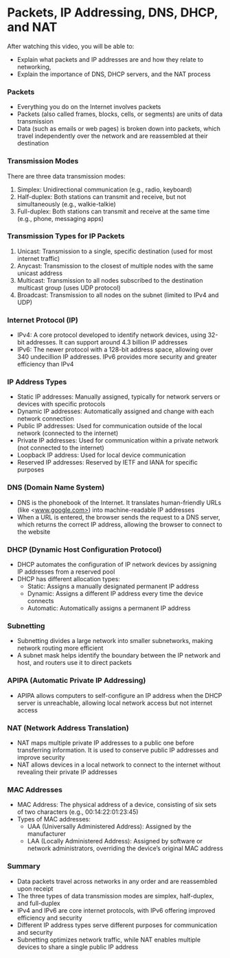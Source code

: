 # Packets, IP Addressing, DNS, DHCP, and NAT

After watching this video, you will be able to:

- Explain what packets and IP addresses are and how they relate to networking,
- Explain the importance of DNS, DHCP servers, and the NAT process

### Packets

- Everything you do on the Internet involves packets
- Packets (also called frames, blocks, cells, or segments) are units of data transmission
- Data (such as emails or web pages) is broken down into packets, which travel independently over the network and are reassembled at their destination

### Transmission Modes

There are three data transmission modes:

1. Simplex: Unidirectional communication (e.g., radio, keyboard)
2. Half-duplex: Both stations can transmit and receive, but not simultaneously (e.g., walkie-talkie)
3. Full-duplex: Both stations can transmit and receive at the same time (e.g., phone, messaging apps)

### Transmission Types for IP Packets

1. Unicast: Transmission to a single, specific destination (used for most internet traffic)
2. Anycast: Transmission to the closest of multiple nodes with the same unicast address
3. Multicast: Transmission to all nodes subscribed to the destination multicast group (uses UDP protocol)
4. Broadcast: Transmission to all nodes on the subnet (limited to IPv4 and UDP)

### Internet Protocol (IP)

- IPv4: A core protocol developed to identify network devices, using 32-bit addresses. It can support around 4.3 billion IP addresses
- IPv6: The newer protocol with a 128-bit address space, allowing over 340 undecillion IP addresses. IPv6 provides more security and greater efficiency than IPv4

### IP Address Types

- Static IP addresses: Manually assigned, typically for network servers or devices with specific protocols
- Dynamic IP addresses: Automatically assigned and change with each network connection
- Public IP addresses: Used for communication outside of the local network (connected to the internet)
- Private IP addresses: Used for communication within a private network (not connected to the internet)
- Loopback IP address: Used for local device communication
- Reserved IP addresses: Reserved by IETF and IANA for specific purposes

### DNS (Domain Name System)

- DNS is the phonebook of the Internet. It translates human-friendly URLs (like <www.google.com>) into machine-readable IP addresses
- When a URL is entered, the browser sends the request to a DNS server, which returns the correct IP address, allowing the browser to connect to the website

### DHCP (Dynamic Host Configuration Protocol)

- DHCP automates the configuration of IP network devices by assigning IP addresses from a reserved pool
- DHCP has different allocation types:
  - Static: Assigns a manually designated permanent IP address
  - Dynamic: Assigns a different IP address every time the device connects
  - Automatic: Automatically assigns a permanent IP address

### Subnetting

- Subnetting divides a large network into smaller subnetworks, making network routing more efficient
- A subnet mask helps identify the boundary between the IP network and host, and routers use it to direct packets

### APIPA (Automatic Private IP Addressing)

- APIPA allows computers to self-configure an IP address when the DHCP server is unreachable, allowing local network access but not internet access

### NAT (Network Address Translation)

- NAT maps multiple private IP addresses to a public one before transferring information. It is used to conserve public IP addresses and improve security
- NAT allows devices in a local network to connect to the internet without revealing their private IP addresses

### MAC Addresses

- MAC Address: The physical address of a device, consisting of six sets of two characters (e.g., 00:14:22:01:23:45)
- Types of MAC addresses:
  - UAA (Universally Administered Address): Assigned by the manufacturer
  - LAA (Locally Administered Address): Assigned by software or network administrators, overriding the device’s original MAC address

### Summary

- Data packets travel across networks in any order and are reassembled upon receipt
- The three types of data transmission modes are simplex, half-duplex, and full-duplex
- IPv4 and IPv6 are core internet protocols, with IPv6 offering improved efficiency and security
- Different IP address types serve different purposes for communication and security
- Subnetting optimizes network traffic, while NAT enables multiple devices to share a single public IP address
